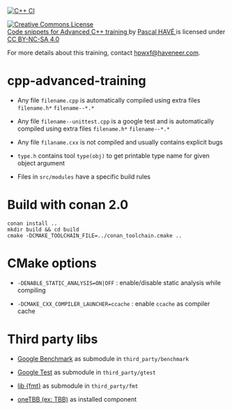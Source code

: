 [![C++ CI](https://github.com/haveneer/cpp-advanced-training/workflows/C++%20CI/badge.svg)](https://github.com/haveneer/cpp-advanced-training/actions)

<p xmlns:dct="http://purl.org/dc/terms/" xmlns:cc="http://creativecommons.org/ns#" class="license-text">
    <a rel="license" href="https://creativecommons.org/licenses/by-nc-sa/4.0">
        <img alt="Creative Commons License" style="border-width:0" src="https://i.creativecommons.org/l/by-nc-sa/4.0/88x31.png" />
    </a><br>
    <a rel="cc:attributionURL" property="dct:title" href="https://github.com/haveneer/cpp-advanced-training">
        Code snippets for Advanced C++ training
    </a>
    by 
    <a rel="cc:attributionURL dct:creator" property="cc:attributionName" href="mailto:hpwxf@haveneer.com">
        Pascal HAVÉ
    </a> is licensed under 
    <a rel="license" href="https://creativecommons.org/licenses/by-nc-sa/4.0">CC BY-NC-SA 4.0</a>
</p>

For more details about this training, contact [hpwxf@haveneer.com](mailto:hpwxf@haveneer.com).

# cpp-advanced-training

* Any file `filename.cpp` is automatically compiled using extra files `filename.h*` `filename--*.*`

* Any file `filename--unittest.cpp` is a google test and is automatically compiled using extra
  files `filename.h*` `filename--*.*`

* Any file `filaname.cxx` is not compiled and usually contains explicit bugs

* `type.h` contains tool `type(obj)` to get printable type name for given object argument

* Files in `src/modules` have a specific build rules

# Build with conan 2.0

```
conan install ..
mkdir build && cd build 
cmake -DCMAKE_TOOLCHAIN_FILE=../conan_toolchain.cmake ..
```

# CMake options

* `-DENABLE_STATIC_ANALYSIS=ON|OFF` : enable/disable static analysis while compiling

* `-DCMAKE_CXX_COMPILER_LAUNCHER=ccache` : enable `ccache` as compiler cache

# Third party libs

* [Google Benchmark](https://github.com/google/benchmark.git) as submodule in `third_party/benchmark`

* [Google Test](https://github.com/google/googletest.git) as submodule in `third_party/gtest`

* [lib {fmt}](https://github.com/fmtlib/fmt.git) as submodule in `third_party/fmt`

* [oneTBB (ex: TBB)](https://github.com/oneapi-src/oneTBB) as installed component